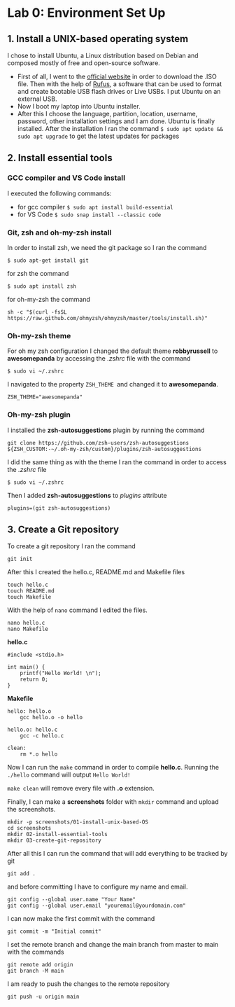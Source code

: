 # Lab 0: Environment Set Up

## 1. Install a UNIX-based operating system

I chose to install Ubuntu, a Linux distribution based on Debian and composed mostly of free and open-source software.

- First of all, I went to the [official website](https://ubuntu.com/) in order to download the .ISO file. Then with the help of [Rufus](https://rufus.ie/en/), a software that can be used to format and create bootable USB flash drives or Live USBs. I put Ubuntu on an external USB.
- Now I boot my laptop into Ubuntu installer.
- After this I choose the language, partition, location, username, password, other installation settings and I am done. Ubuntu is finally installed. After the installation I ran the command
  `$ sudo apt update && sudo apt upgrade`
  to get the latest updates for packages

## 2. Install essential tools

### GCC compiler and VS Code install

I executed the following commands:

- for gcc compiler
  `$ sudo apt install build-essential`
- for VS Code
  `$ sudo snap install --classic code`

### Git, zsh and oh-my-zsh install

In order to install zsh, we need the git package so I ran the command

`$ sudo apt-get install git`

for zsh the command

`$ sudo apt install zsh`

for oh-my-zsh the command

`sh -c "$(curl -fsSL https://raw.github.com/ohmyzsh/ohmyzsh/master/tools/install.sh)"`

### Oh-my-zsh theme

For oh my zsh configuration I changed the default theme **robbyrussell** to **awesomepanda** by accessing the _.zshrc_ file with the command

`$ sudo vi ~/.zshrc`

I navigated to the property `ZSH_THEME `and changed it to **awesomepanda**.

`ZSH_THEME="awesomepanda"`

### Oh-my-zsh plugin

I installed the **zsh-autosuggestions** plugin by running the command

`git clone https://github.com/zsh-users/zsh-autosuggestions ${ZSH_CUSTOM:-~/.oh-my-zsh/custom}/plugins/zsh-autosuggestions`

I did the same thing as with the theme I ran the command in order to access the _.zshrc_ file

`$ sudo vi ~/.zshrc `

Then I added **zsh-autosuggestions** to _plugins_ attribute

`plugins=(git zsh-autosuggestions)`

## 3. Create a Git repository

To create a git repository I ran the command

`git init`

After this I created the hello.c, README.md and Makefile files

```
touch hello.c
touch README.md
touch Makefile
```

With the help of `nano` command I edited the files.

```
nano hello.c
nano Makefile
```

**hello.c**

```
#include <stdio.h>

int main() {
	printf("Hello World! \n");
	return 0;
}
```

**Makefile**

```
hello: hello.o
	gcc hello.o -o hello

hello.o: hello.c
	gcc -c hello.c

clean:
	rm *.o hello
```

Now I can run the `make` command in order to compile **hello.c**. Running the `./hello` command will output `Hello World!`

`make clean` will remove every file with **.o** extension.

Finally, I can make a **screenshots** folder with `mkdir` command and upload the screenshots.

```
mkdir -p screenshots/01-install-unix-based-OS
cd screenshots
mkdir 02-install-essential-tools
mkdir 03-create-git-repository
```

After all this I can run the command that will add everything to be tracked by git

`git add .`

and before committing I have to configure my name and email.

```
git config --global user.name "Your Name"
git config --global user.email "youremail@yourdomain.com"
```

I can now make the first commit with the command

`git commit -m "Initial commit"`

I set the remote branch and change the main branch from master to main with the commands

```
git remote add origin
git branch -M main
```

I am ready to push the changes to the remote repository

`git push -u origin main`
